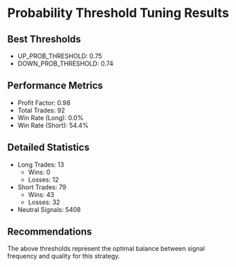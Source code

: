 # Probability Threshold Tuning Results

## Best Thresholds
- UP_PROB_THRESHOLD: 0.75
- DOWN_PROB_THRESHOLD: 0.74

## Performance Metrics
- Profit Factor: 0.98
- Total Trades: 92
- Win Rate (Long): 0.0%
- Win Rate (Short): 54.4%

## Detailed Statistics
- Long Trades: 13
  - Wins: 0
  - Losses: 12
- Short Trades: 79
  - Wins: 43
  - Losses: 32
- Neutral Signals: 5408

## Recommendations
The above thresholds represent the optimal balance between signal frequency and quality for this strategy.
